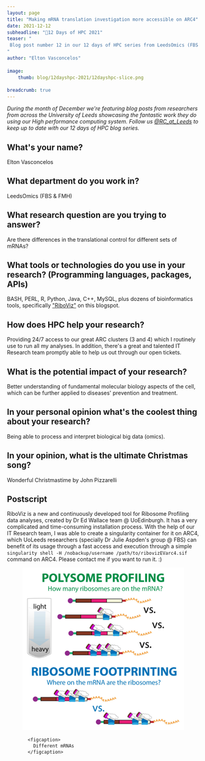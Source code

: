 ```yaml
---
layout: page
title: "Making mRNA translation investigation more accessible on ARC4"
date: 2021-12-12
subheadline: "🎄12 Days of HPC 2021"
teaser: "
 Blog post number 12 in our 12 days of HPC series from LeedsOmics (FBS & FMH)!
"
author: "Elton Vasconcelos"

image:
    thumb: blog/12dayshpc-2021/12dayshpc-slice.png

breadcrumb: true
---
```


_During the month of December we're featuring blog posts from researchers from across the University of Leeds showcasing the fantastic work they do using our High performance computing system. Follow us [@RC_at_Leeds](https://twitter.com/RC_at_leeds) to keep up to date with our 12 days of HPC blog series._

## What's your name?

Elton Vasconcelos

## What department do you work in?

LeedsOmics (FBS & FMH)

## What research question are you trying to answer?

Are there differences in the translational control for different sets of mRNAs?

## What tools or technologies do you use in your research? (Programming languages, packages, APIs)

BASH, PERL, R, Python, Java, C++, MySQL, plus dozens of bioinformatics tools, specifically ["RiboViz"](https://github.com/riboviz/riboviz) on this blogspot.

## How does HPC help your research?

Providing 24/7 access to our great ARC clusters (3 and 4) which I routinely use to run all my analyses. In addition, there's a great and talented IT Research team promptly able to help us out through our open tickets.

## What is the potential impact of your research?

Better understanding of fundamental molecular biology aspects of the cell, which can be further applied to diseases' prevention and treatment.

## In your personal opinion what's the coolest thing about your research?

Being able to process and interpret biological big data (omics).



## In your opinion, what is the ultimate Christmas song?

Wonderful Christmastime by John Pizzarelli





## Postscript

RiboViz is a new and continuously developed tool for Ribosome Profiling data analyses, created by Dr Ed Wallace team @ UoEdinburgh. It has a very complicated and time-consuming installation process. With the help of our IT Research team, I was able to create a singularity container for it on ARC4, which UoLeeds researchers (specially Dr Julie Aspden's group @ FBS) can benefit of its usage through a fast access and execution through a simple `singularity shell -H /nobackup/username /path/to/ribovizEVarc4.sif` command on ARC4. 
Please contact me if you want to run it. :)




  


<figure>
<div class='column' style='display:flex;'>


  <div class='row'>
    <img src="/images/blog/12dayshpc-2021/ribosomefootprinting3-100-1-1024x1024_Elton_Rosas_de_Vasco.jpeg"
    alt="" />
    
      
      <figcaption>
        Different mRNAs
      </figcaption>    
    
  </div>

</div>

</figure>
